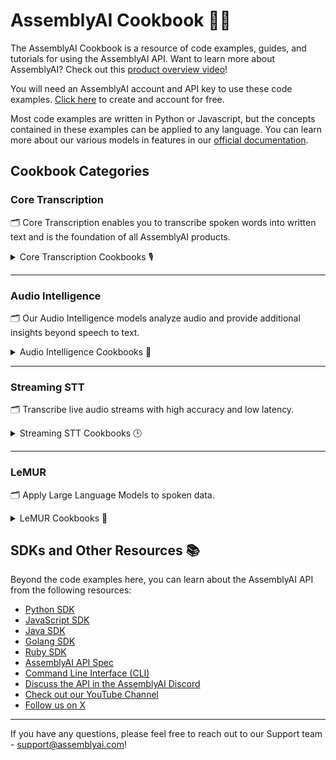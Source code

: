# AssemblyAI Cookbook 🧑‍🍳

The AssemblyAI Cookbook is a resource of code examples, guides, and tutorials for using the AssemblyAI API. Want to learn more about AssemblyAI? Check out this [product overview video](https://youtu.be/UT1sBCuSJxE)!

You will need an AssemblyAI account and API key to use these code examples. [Click here](https://www.assemblyai.com/dashboard/signup) to create and account for free.

Most code examples are written in Python or Javascript, but the concepts contained in these examples can be applied to any language. You can learn more about our various models in features in our [official documentation](https://www.assemblyai.com/docs/).

## Cookbook Categories

### Core Transcription

🗂️ Core Transcription enables you to transcribe spoken words into written text and is the foundation of all AssemblyAI products.
<details>
  <summary>Core Transcription Cookbooks 🎙️</summary>

  🆕 [Async: How to Use the EU Endpoint](core-transcription/how_to_use_the_eu_endpoint.ipynb)\
  [Async: Identify Speakers in Audio Recordings](core-transcription/speaker_labels.ipynb)\
  [Async: Specify a Language](core-transcription/specify-language.ipynb)\
  [Async: Transcribe YouTube Videos](core-transcription/transcribe_youtube_videos.ipynb)\
  [Async: Delete transcripts After 24 Hours of Creation](core-transcription/schedule_delete.ipynb)\
  📖 👀 [Click here to see all Core Transcription cookbooks](core-transcription/README.md)❗

</details>
<hr/>

### Audio Intelligence

🗂️ Our Audio Intelligence models analyze audio and provide additional insights beyond speech to text.
<details>
  <summary>Audio Intelligence Cookbooks 🤖</summary>

  [Audio Intelligence: Create Summarized Chapters from Podcasts](audio-intelligence/auto_chapters.ipynb)\
  [Audio Intelligence: Identify Hate Speech in Audio and Video Files](audio-intelligence/content_moderation.ipynb)\
  [Audio Intelligence: Identify Highlights in Audio and Video Files](audio-intelligence/key_phrases.ipynb)\
  [Audio Intelligence: Create a Redacted Transcript with Entity Detection](audio-intelligence/entity_redaction.ipynb)\
  [Audio Intelligence: Summarize Virtual Meetings](audio-intelligence/summarization.ipynb)\
  📖 👀 [Click here to see all Audio Intelligence cookbooks](audio-intelligence/README.md)❗

</details>
<hr/>

### Streaming STT

🗂️ Transcribe live audio streams with high accuracy and low latency.
<details>
  <summary>Streaming STT Cookbooks 🕒</summary>

  [Streaming: Transcribe Files in Real-Time with Node.js](streaming-stt/file-transcription-nodejs)\
  [Streaming: Use Streaming STT](streaming-stt/real-time.ipynb)\
  [Streaming: Use LeMUR with Streaming STT](streaming-stt/real_time_lemur.ipynb)\
  [Streaming: Use LeMUR for Real-Time Translation](streaming-stt/real_time_translation.ipynb)\
  [Streaming: Use Twilio with Node SDK](https://github.com/AssemblyAI/twilio-realtime-tutorial)\
  📖 👀 [Click here to see all Streaming cookbooks](streaming-stt/README.md)❗

</details>
<hr/>

### LeMUR

🗂️ Apply Large Language Models to spoken data.
<details>
  <summary>LeMUR Cookbooks 🐾</summary>

  [LeMUR: Process Audio Files with LLMs](lemur/using-lemur.ipynb)\
  [LeMUR: Extract Dialogue Data](lemur/dialogue-data.ipynb)\
  [LeMUR: Boost Transcription Accuracy](lemur/custom-vocab-lemur.ipynb)\
  [LeMUR: Extract Citations from a Transcript with Semantic Search](lemur/transcript-citations.ipynb)\
  [LeMUR: Processing Speaker Labels with the Custom Text Input Parameter](lemur/input-text-speaker-labels.ipynb)\
  📖 👀 [Click here to see all LeMUR cookbooks](lemur/README.md)❗

</details>

## SDKs and Other Resources 📚

Beyond the code examples here, you can learn about the AssemblyAI API from the following resources:

- [Python SDK](https://github.com/AssemblyAI/assemblyai-python-sdk)
- [JavaScript SDK](https://github.com/AssemblyAI/assemblyai-node-sdk)
- [Java SDK](https://github.com/AssemblyAI/assemblyai-java-sdk)
- [Golang SDK](https://github.com/AssemblyAI/assemblyai-go-sdk)
- [Ruby SDK](https://github.com/AssemblyAI/assemblyai-ruby-sdk)
- [AssemblyAI API Spec](https://github.com/AssemblyAI/assemblyai-api-spec)
- [Command Line Interface (CLI)](https://github.com/AssemblyAI/assemblyai-cli)
- [Discuss the API in the AssemblyAI Discord](https://www.assemblyai.com/discord)
- [Check out our YouTube Channel](https://www.youtube.com/c/assemblyai)
- [Follow us on X](https://twitter.com/AssemblyAI)

***
If you have any questions, please feel free to reach out to our Support team - support@assemblyai.com!
